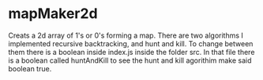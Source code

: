 # mapMaker2d
Creats a 2d array of 1's or 0's forming a map. There are two algorithms I implemented recursive backtracking, and hunt and kill.
To change between them there is a boolean inside index.js inside the folder src. In that file there is a boolean called huntAndKill
to see the hunt and kill agorithim make said boolean true. 
